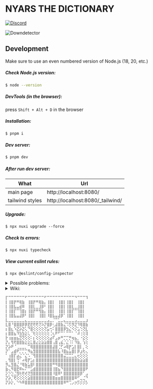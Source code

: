 # NYARS THE DICTIONARY

[![Discord](https://img.shields.io/discord/564319699152666624?style=for-the-badge&label=Discord%20server)](https://discord.gg/u7H5nsPWVB)

![Downdetector](https://img.shields.io/website?style=for-the-badge&url=https%3A%2F%2Fnyars.org%2F)

## Development

Make sure to use an even numbered version of Node.js (18, 20, etc.)

##### Check Node.js version:

```bash
$ node --version
```

##### DevTools (in the browser):

press `Shift + Alt + D` in the browser

##### Installation:

```bash
$ pnpm i
```
##### Dev server:

```bash
$ pnpm dev
```

##### After run dev server:

| What            | Url                              |
|-----------------|----------------------------------|
| main page       | http://localhost:8080/           |
| tailwind styles | http://localhost:8080/_tailwind/ |

##### Upgrade:

```properties
$ npx nuxi upgrade --force
```

##### Check ts errors:

```properties
$ npx nuxi typecheck
```

##### View current eslint rules:

```properties
$ npx @eslint/config-inspector
```

<details>
  <summary>Possible problems:</summary>
  
  #### Cannot find name 'defineNuxtConfig'.ts(2304)

  Delete the `node_modules` folder and do:
  
  ```bash
  $ pnpm i
  ```
  Then `F1 + Volar: Restart Vue server`

  #### [Vue Router warn]: No match found for location with path "/_tailwind/"
  
  Probably just ignore this for now, tailwind viewer page still works fine with this warning, but impossible view this page from nuxt devtools ("404 not found"). Check this [issue](https://github.com/nuxt-modules/tailwindcss/issues/459).

  #### Autoimports don't have IDE support

  Run `npx nuxi prepare`

  Or run project (`pnpm dev`) and then run `Developer: Reload Window`

</details>

<details>
  <summary>Wiki:</summary>

  #### Why isn't Prettier on the repo?
  
  Because of this: [issue](https://github.com/prettier/prettier-vscode/issues/352)
  
  Because Prettier is adding a lot of dependencies: `"prettier"`, `"eslint-plugin-prettier"`, `"eslint-config-prettier"`
  
  Because Prettier conflicts with another eslint plugins.
  
  Because all Prettier settings available in eslint plugins.
  
  Because antfu don't use Prettier: [link](https://antfu.me/posts/why-not-prettier)

  #### How to use icons? :trollface:

  Find the icons you want and download as an svg file from [here](https://icon-sets.iconify.design/)

  Then add file to the folder `assets/icons`

  After all you can use it (default behavior as font)
  
  ```html
  <IconMagnify class="text-3xl !m-1" /> <!-- icon as font, if need change margin use !important -->
  <IconMagnify class="h-5 w-5" :font-controlled="false" /> <!-- icon as normal svg -->
  ```

  #### Why pages on dev server is very slow?

  Because lodash loads all functions, see this [issue](https://github.com/cipami/nuxt-lodash/issues/53). On production mode this problem does not exist.

</details>

```
⡏⠉⠉⠉⠉⠉⠉⠋⠉⠉⠉⠉⠉⠉⠋⠉⠉⠉⠉⠉⠉⠉⠉⠉⠉⠙⠉⠉⠉⠹
⡇⢸⣿⡟⠛⢿⣷⠀⢸⣿⡟⠛⢿⣷⡄⢸⣿⡇⠀⢸⣿⡇⢸⣿⡇⠀⢸⣿⡇⠀
⡇⢸⣿⣧⣤⣾⠿⠀⢸⣿⣇⣀⣸⡿⠃⢸⣿⡇⠀⢸⣿⡇⢸⣿⣇⣀⣸⣿⡇⠀
⡇⢸⣿⡏⠉⢹⣿⡆⢸⣿⡟⠛⢻⣷⡄⢸⣿⡇⠀⢸⣿⡇⢸⣿⡏⠉⢹⣿⡇⠀
⡇⢸⣿⣧⣤⣼⡿⠃⢸⣿⡇⠀⢸⣿⡇⠸⣿⣧⣤⣼⡿⠁⢸⣿⡇⠀⢸⣿⡇⠀
⣇⣀⣀⣀⣀⣀⣀⣄⣀⣀⣀⣀⣀⣀⣀⣠⣀⡈⠉⣁⣀⣄⣀⣀⣀⣠⣀⣀⣀⣰
⣇⣿⠘⣿⣿⣿⡿⡿⣟⣟⢟⢟⢝⠵⡝⣿⡿⢂⣼⣿⣷⣌⠩⡫⡻⣝⠹⢿⣿⣷
⡆⣿⣆⠱⣝⡵⣝⢅⠙⣿⢕⢕⢕⢕⢝⣥⢒⠅⣿⣿⣿⡿⣳⣌⠪⡪⣡⢑⢝⣇
⡆⣿⣿⣦⠹⣳⣳⣕⢅⠈⢗⢕⢕⢕⢕⢕⢈⢆⠟⠋⠉⠁⠉⠉⠁⠈⠼⢐⢕⢽
⡗⢰⣶⣶⣦⣝⢝⢕⢕⠅⡆⢕⢕⢕⢕⢕⣴⠏⣠⡶⠛⡉⡉⡛⢶⣦⡀⠐⣕⢕
⡝⡄⢻⢟⣿⣿⣷⣕⣕⣅⣿⣔⣕⣵⣵⣿⣿⢠⣿⢠⣮⡈⣌⠨⠅⠹⣷⡀⢱⢕
⡝⡵⠟⠈⢀⣀⣀⡀⠉⢿⣿⣿⣿⣿⣿⣿⣿⣼⣿⢈⡋⠴⢿⡟⣡⡇⣿⡇⡀⢕
⡝⠁⣠⣾⠟⡉⡉⡉⠻⣦⣻⣿⣿⣿⣿⣿⣿⣿⣿⣧⠸⣿⣦⣥⣿⡇⡿⣰⢗⢄
⠁⢰⣿⡏⣴⣌⠈⣌⠡⠈⢻⣿⣿⣿⣿⣿⣿⣿⣿⣿⣿⣬⣉⣉⣁⣄⢖⢕⢕⢕
⡀⢻⣿⡇⢙⠁⠴⢿⡟⣡⡆⣿⣿⣿⣿⣿⣿⣿⣿⣿⣿⣿⣿⣿⣿⣿⣷⣵⣵⣿
⡻⣄⣻⣿⣌⠘⢿⣷⣥⣿⠇⣿⣿⣿⣿⣿⣿⠛⠻⣿⣿⣿⣿⣿⣿⣿⣿⣿⣿⣿
⣷⢄⠻⣿⣟⠿⠦⠍⠉⣡⣾⣿⣿⣿⣿⣿⣿⢸⣿⣦⠙⣿⣿⣿⣿⣿⣿⣿⣿⠟
⡕⡑⣑⣈⣻⢗⢟⢞⢝⣻⣿⣿⣿⣿⣿⣿⣿⠸⣿⠿⠃⣿⣿⣿⣿⣿⣿⡿⠁⣠
⡝⡵⡈⢟⢕⢕⢕⢕⣵⣿⣿⣿⣿⣿⣿⣿⣿⣿⣶⣶⣿⣿⣿⣿⣿⠿⠋⣀⣈⠙
⡝⡵⡕⡀⠑⠳⠿⣿⣿⣿⣿⣿⣿⣿⣿⣿⣿⣿⣿⣿⣿⠿⠛⢉⡠⡲⡫⡪⡪⡣
```

